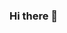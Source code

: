 ### Hi there 👋

<!--
**pranay-jha/pranay-jha** is a ✨ _special_ ✨ repository because its `README.md` (this file) appears on your GitHub profile.

[![Pranay's github stats](https://github-readme-stats.vercel.app/api?username=pranay-jha)](https://github.com/anuraghazra/github-readme-stats)

Here are some ideas to get you started:

- 🔭 I’m currently working on ...
- 🌱 I’m currently learning ...
- 👯 I’m looking to collaborate on ...
- 🤔 I’m looking for help with ...
- 💬 Ask me about ...
- 📫 How to reach me: ...
- 😄 Pronouns: ...
- ⚡ Fun fact: ...
-->
